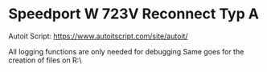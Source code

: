 # Speedport W 723V Reconnect Typ A
Autoit Script: https://www.autoitscript.com/site/autoit/

All logging functions are only needed for debugging
Same goes for the creation of files on R:\
